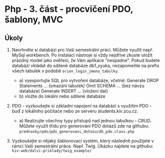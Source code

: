 # Php - 3. část - procvičení PDO, šablony, MVC

## Úkoly

1) Navrhněte si databázi pro Vaší semestrální práci. Můžete využít např. MySql workbench. Po instalaci nástroje si vždy nejdříve zkuste uložit prázdný 
 model jako ověření, že Vám aplikace "nespadne". Pokud budete databázi vkládat do sdílené databáze db1_vyuka, nezapomeňte na prefix všech tabulek v 
 podobě ```orion_login_jmeno_tabulky```.
 
   * a) vyexportujte SQL pro vytvoření databáze, včetně: 
      Generate DROP Statements … (smazání tabulek)
      Omit SCHEMA … (bez návzu databáze)
      Generate INSERT … (vložení dat)
   * b) vložte do lokální nebo sdílené databáze

2) PDO - vyzkoušejte si základní napojení na databázi s využitím PDO - buď z lokálního počítače nebo ze serveru students.kiv.zcu.cz.

   * a) Realizujte všechny typy přístupů nad jednou tabulkou - CRUD. Můžete využít třídu pro generování PDO dotazů zde na githubu:
        ```prednasky/pdo/pdo_generovani_dotazu/db_pdo.class.php```
        
3) Vyzkoušejte si nějaký šablonovací systém, který následně použijete v rámci Vaší semestrální práce. Např. Twig. 
   Ukázku najdete na githubu: ```kiv-web/dalsi-priklady/twig_example/```